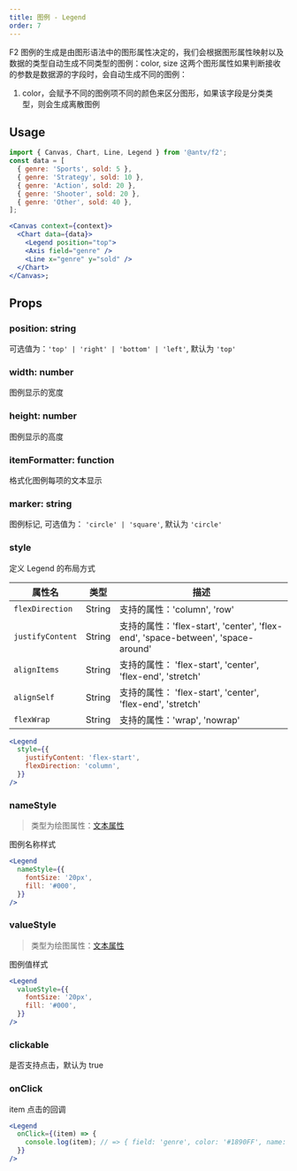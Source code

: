 ```yaml
---
title: 图例 - Legend
order: 7
---
```


F2 图例的生成是由图形语法中的图形属性决定的，我们会根据图形属性映射以及数据的类型自动生成不同类型的图例：color, size 这两个图形属性如果判断接收的参数是数据源的字段时，会自动生成不同的图例：

1. color，会赋予不同的图例项不同的颜色来区分图形，如果该字段是分类类型，则会生成离散图例

## Usage

```jsx
import { Canvas, Chart, Line, Legend } from '@antv/f2';
const data = [
  { genre: 'Sports', sold: 5 },
  { genre: 'Strategy', sold: 10 },
  { genre: 'Action', sold: 20 },
  { genre: 'Shooter', sold: 20 },
  { genre: 'Other', sold: 40 },
];

<Canvas context={context}>
  <Chart data={data}>
    <Legend position="top">
    <Axis field="genre" />
    <Line x="genre" y="sold" />
  </Chart>
</Canvas>;
```

## Props

### position: string

可选值为：`'top' | 'right' | 'bottom' | 'left'`, 默认为 `'top'`

### width: number

图例显示的宽度

### height: number

图例显示的高度

### itemFormatter: function

格式化图例每项的文本显示

### marker: string

图例标记, 可选值为： `'circle' | 'square'`, 默认为 `'circle'`

### style

定义 Legend 的布局方式

| **属性名** | **类型** | **描述** |
| --- | --- | --- |
| `flexDirection` | String | 支持的属性：'column', 'row' |
| `justifyContent` | String | 支持的属性：'flex-start', 'center', 'flex-end', 'space-between', 'space-around' |
| `alignItems` | String | 支持的属性： 'flex-start', 'center', 'flex-end', 'stretch' |
| `alignSelf` | String | 支持的属性： 'flex-start', 'center', 'flex-end', 'stretch' |
| `flexWrap` | String | 支持的属性：'wrap', 'nowrap' |

```jsx
<Legend
  style={{
    justifyContent: 'flex-start',
    flexDirection: 'column',
  }}
/>
```

### nameStyle

> 类型为绘图属性：[文本属性](/zh/docs/tutorial/shape-attrs#文本属性)

图例名称样式

```jsx
<Legend
  nameStyle={{
    fontSize: '20px',
    fill: '#000',
  }}
/>
```

### valueStyle

> 类型为绘图属性：[文本属性](/zh/docs/tutorial/shape-attrs#文本属性)

图例值样式

```jsx
<Legend
  valueStyle={{
    fontSize: '20px',
    fill: '#000',
  }}
/>
```

### clickable

是否支持点击，默认为 true

### onClick

item 点击的回调

```jsx
<Legend
  onClick={(item) => {
    console.log(item); // => { field: 'genre', color: '#1890FF', name: 'Sports'}
  }}
/>
```
